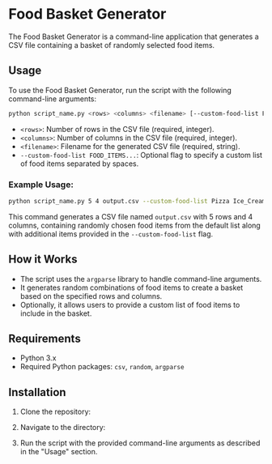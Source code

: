 # Food Basket Generator

The Food Basket Generator is a command-line application that generates a CSV file containing a basket of randomly selected food items.

## Usage

To use the Food Basket Generator, run the script with the following command-line arguments:

```bash
python script_name.py <rows> <columns> <filename> [--custom-food-list FOOD_ITEMS...]
```

- `<rows>`: Number of rows in the CSV file (required, integer).
- `<columns>`: Number of columns in the CSV file (required, integer).
- `<filename>`: Filename for the generated CSV file (required, string).
- `--custom-food-list FOOD_ITEMS...`: Optional flag to specify a custom list of food items separated by spaces.

### Example Usage:

```bash
python script_name.py 5 4 output.csv --custom-food-list Pizza Ice_Cream Broccoli
```

This command generates a CSV file named `output.csv` with 5 rows and 4 columns, containing randomly chosen food items from the default list along with additional items provided in the `--custom-food-list` flag.

## How it Works

- The script uses the `argparse` library to handle command-line arguments.
- It generates random combinations of food items to create a basket based on the specified rows and columns.
- Optionally, it allows users to provide a custom list of food items to include in the basket.

## Requirements

- Python 3.x
- Required Python packages: `csv`, `random`, `argparse`

## Installation

1. Clone the repository:

2. Navigate to the directory:

3. Run the script with the provided command-line arguments as described in the "Usage" section.
